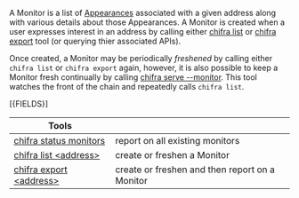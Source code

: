 A Monitor is a list of [Appearances](/data-model/accounts/#appearance) associated with a given address along with various details about those Appearances. A Monitor is created when a user expresses interest in an address by calling either [chifra list](/docs/chifra/accounts/#chifra-list) or [chifra export](/docs/chifra/accounts/#chifra-export) tool (or querying thier associated APIs).

Once created, a Monitor may be periodically *freshened* by calling either `chifra list` or `chifra export` again, however, it is also possible to keep a Monitor fresh continually by calling [chifra serve --monitor](). This tool watches the front of the chain and repeatedly calls `chifra list`.

[{FIELDS}]

| **Tools**                                                          |                                                |
| ------------------------------------------------------------------ | ---------------------------------------------- |
| [chifra status monitors](/docs/chifra/admin/#chifra-status)        | report on all existing monitors                |
| [chifra list &lt;address&gt;](/docs/chifra/admin/#chifra-status)   | create or freshen a Monitor                    |
| [chifra export &lt;address&gt;](/docs/chifra/admin/#chifra-status) | create or freshen and then report on a Monitor |
